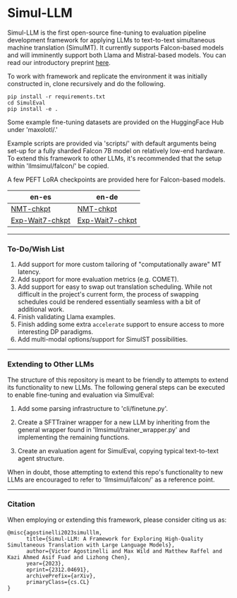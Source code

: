 # Simul-LLM

Simul-LLM is the first open-source fine-tuning to evaluation pipeline development framework for applying LLMs to text-to-text simultaneous machine translation (SimulMT). It currently supports Falcon-based models and will imminently support both Llama and Mistral-based models. You can read our introductory preprint [here](https://arxiv.org/abs/2312.04691).

To work with framework and replicate the environment it was initially constructed in, clone recursively and do the following. 

```
pip install -r requirements.txt
cd SimulEval
pip install -e .
```

Some example fine-tuning datasets are provided on the HuggingFace Hub under 'maxolotl/.'

Example scripts are provided via 'scripts/' with default arguments being set-up for a fully sharded Falcon 7B model on relatively low-end hardware. To extend this framework to other LLMs, it's recommended that the setup within 'llmsimul/falcon/' be copied. 

A few PEFT LoRA checkpoints are provided here for Falcon-based models. 

| en-es | en-de |
| ----- | ----- |
| [NMT-chkpt](https://huggingface.co/agostinvic/nmt-en-es) | [NMT-chkpt](https://huggingface.co/agostinvic/nmt-en-de) |
| [Exp-Wait7-chkpt](https://huggingface.co/agostinvic/simulmt-2M-en-de) | [Exp-Wait7-chkpt](https://huggingface.co/agostinvic/simulmt-2M-en-de) | 

---

### To-Do/Wish List

1. Add support for more custom tailoring of "computationally aware" MT latency. 
2. Add support for more evaluation metrics (e.g. COMET).
3. Add support for easy to swap out translation scheduling. While not difficult in the project's current form, the process of swapping schedules could be rendered essentially seamless with a bit of additional work. 
4. Finish validating Llama examples.
5. Finish adding some extra ``accelerate`` support to ensure access to more interesting DP paradigms.
6. Add multi-modal options/support for SimulST possibilities.

---

### Extending to Other LLMs

The structure of this repository is meant to be friendly to attempts to extend its functionality to new LLMs. The following general steps can be executed to enable fine-tuning and evaluation via SimulEval:

1. Add some parsing infrastructure to 'cli/finetune.py'.

2. Create a SFTTrainer wrapper for a new LLM by inheriting from the general wrapper found in 'llmsimul/trainer_wrapper.py' and implementing the remaining functions.

3. Create an evaluation agent for SimulEval, copying typical text-to-text agent structure.

When in doubt, those attempting to extend this repo's functionality to new LLMs are encouraged to refer to 'llmsimul/falcon/' as a reference point.

---

### Citation

When employing or extending this framework, please consider citing us as:

```
@misc{agostinelli2023simulllm,
      title={Simul-LLM: A Framework for Exploring High-Quality Simultaneous Translation with Large Language Models}, 
      author={Victor Agostinelli and Max Wild and Matthew Raffel and Kazi Ahmed Asif Fuad and Lizhong Chen},
      year={2023},
      eprint={2312.04691},
      archivePrefix={arXiv},
      primaryClass={cs.CL}
}
```
